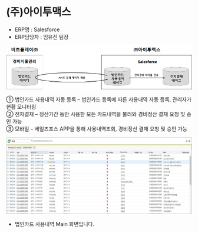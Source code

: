# \(주\)아이투맥스

 - ERP명 : Salesforce  
 - ERP담당자 : 임유진 팀장

![\[&#xADF8;&#xB9BC;1\] &#xAD6C;&#xC131;&#xB3C4;](../../../../.gitbook/assets/image%20%2864%29.png)

   ① 법인카드 사용내역 자동 등록 – 법인카드 등록에 따른 사용내역 자동 등록, 관리자가 현황 모니터링  
   ② 전자결재 – 정산기간 동안 사용한 모든 카드내역을 불러와 경비정산 결재 요청 및 승인 가능  
   ③ 모바일 – 세일즈포스 APP을 통해 사용내역조회, 경비정산 결재 요청 및 승인 가능

![\[&#xADF8;&#xB9BC;2\] salesforce &#xC5F0;&#xACC4; &#xD654;&#xBA74;](../../../../.gitbook/assets/image%20%2894%29.png)

 -  법인카드 사용내역 Main 화면입니다.

